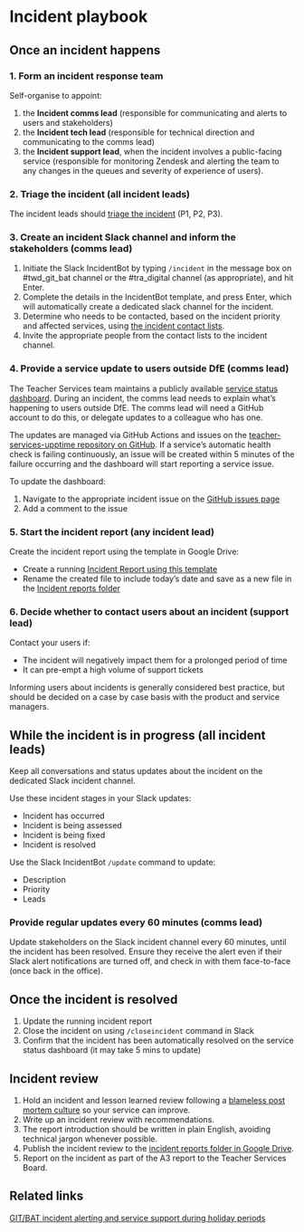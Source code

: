 # Incident playbook

## Once an incident happens

### 1. Form an incident response team

Self-organise to appoint:

1.  the **Incident comms lead**
    (responsible for communicating and alerts to users and stakeholders)
2.  the **Incident tech lead**
    (responsible for technical direction and communicating to the comms lead)
3. the **Incident support lead**, when the incident involves a public-facing service
    (responsible for monitoring Zendesk and alerting the team to any changes in the queues and severity of experience of users).

### 2. Triage the incident (all incident leads)

The incident leads should [triage the incident](/operating-a-service/how-to-categorise-technical-incidents.html) (P1, P2, P3).

### 3. Create an incident Slack channel and inform the stakeholders (comms lead)

1. Initiate the Slack IncidentBot by typing `/incident` in the message box on #twd_git_bat channel or the #tra_digital channel (as appropriate), and hit Enter.
2. Complete the details in the IncidentBot template, and press Enter, which will automatically create a dedicated slack channel for the incident.
3. Determine who needs to be contacted, based on the incident priority and affected services, using [the incident contact lists](https://docs.google.com/document/d/1E3sL-Om_NPHWHdYdLykVuiWux_6AmR5pn5KjIkQYHaI/edit#bookmark=id.djbosiwhbjjy).
4.  Invite the appropriate people from the contact lists to the incident channel.

### 4. Provide a service update to users outside DfE (comms lead)

The Teacher Services team maintains a publicly available [service status dashboard](https://teacher-services-status.education.gov.uk/). During an incident, the comms lead needs to explain what’s happening to users outside DfE. The comms lead will need a GitHub account to do this, or delegate updates to a colleague who has one.

The updates are managed via GitHub Actions and issues on the [teacher-services-upptime repository on GitHub](https://github.com/DFE-Digital/teacher-services-upptime). If a service’s automatic health check is failing continuously, an issue will be created within 5 minutes of the failure occurring and the dashboard will start reporting a service issue.

To update the dashboard:

1. Navigate to the appropriate incident issue on the [GitHub issues page](https://github.com/DFE-Digital/teacher-services-upptime/issues)
2. Add a comment to the issue

### 5. Start the incident report (any incident lead)

Create the incident report using the template in Google Drive:

- Create a running [Incident Report using this template](https://docs.google.com/document/d/1HwKCPafnluOIhIAWbSD91zxt7w3q4FGDIVKS3d_SDFA/edit?usp=sharing)
- Rename the created file to include today’s date and save as a new file in the [Incident reports folder](https://drive.google.com/drive/folders/12uWIF4beypUpEjejTRcKtV2PFadT5met)

### 6. Decide whether to contact users about an incident (support lead)

Contact your users if:

* The incident will negatively impact them for a prolonged period of time
* It can pre-empt a high volume of support tickets

Informing users about incidents is generally considered best practice, but should be decided on a case by case basis with the product and service managers.

## While the incident is in progress (all incident leads)

Keep all conversations and status updates about the incident on the dedicated Slack incident channel.

Use these incident stages in your Slack updates:

- Incident has occurred
- Incident is being assessed
- Incident is being fixed
- Incident is resolved

Use the Slack IncidentBot `/update` command to update:

- Description
- Priority
- Leads

### Provide regular updates every 60 minutes (comms lead)

Update stakeholders on the Slack incident channel every 60 minutes, until the incident has been resolved. Ensure they receive the alert even if their Slack alert notifications are turned off, and check in with them face-to-face (once back in the office).

## Once the incident is resolved

1. Update the running incident report
2. Close the incident on using `/closeincident` command in Slack
3. Confirm that the incident has been automatically resolved on the service status dashboard (it may take 5 mins to update)

## Incident review

1. Hold an incident and lesson learned review following a [blameless post mortem culture](https://codeascraft.com/2012/05/22/blameless-postmortems/) so your service can improve.
  1. Write up an incident review with recommendations.
  2. The report introduction should be written in plain English, avoiding technical jargon whenever possible.
2. Publish the incident review to the [incident reports folder in Google Drive](https://drive.google.com/drive/folders/12uWIF4beypUpEjejTRcKtV2PFadT5met).
3. Report on the incident as part of the A3 report to the Teacher Services Board.

## Related links

[GIT/BAT incident alerting and service support during holiday periods](https://docs.google.com/document/d/1Jo6lgN1_V3iCLE-sc950pgZ6RE1YuqU6uP3m7Smw15U/edit)
